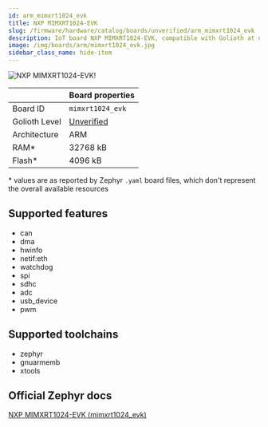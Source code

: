 ```yaml
---
id: arm_mimxrt1024_evk
title: NXP MIMXRT1024-EVK
slug: /firmware/hardware/catalog/boards/unverified/arm_mimxrt1024_evk
description: IoT board NXP MIMXRT1024-EVK, compatible with Golioth at unverified level.
image: /img/boards/arm/mimxrt1024_evk.jpg
sidebar_class_name: hide-item
---
```


[//]: # (This is an auto-generated file, do not edit! Changes to it will be lost upon re-generation)

![NXP MIMXRT1024-EVK!](/img/boards/arm/mimxrt1024_evk.jpg "NXP MIMXRT1024-EVK")

|                | Board properties     |
| -------------  | -------------------- |
| Board ID       | `mimxrt1024_evk` |
| Golioth Level  | [Unverified](/firmware/hardware#unverified-boards) |
| Architecture   | ARM |
| RAM*           | 32768 kB |
| Flash*         | 4096 kB |

\* values are as reported by Zephyr `.yaml` board files, which don't represent the overall available resources



## Supported features

* can
* dma
* hwinfo
* netif:eth
* watchdog
* spi
* sdhc
* adc
* usb_device
* pwm

## Supported toolchains

* zephyr
* gnuarmemb
* xtools

## Official Zephyr docs

[NXP MIMXRT1024-EVK (mimxrt1024_evk)](https://docs.zephyrproject.org/latest/boards/arm/mimxrt1024_evk/doc/index.html)
